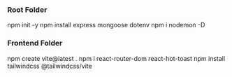### Root Folder
npm init -y
npm install express mongoose dotenv
npm i nodemon -D

### Frontend Folder
npm create vite@latest .
npm i react-router-dom react-hot-toast
npm install tailwindcss @tailwindcss/vite